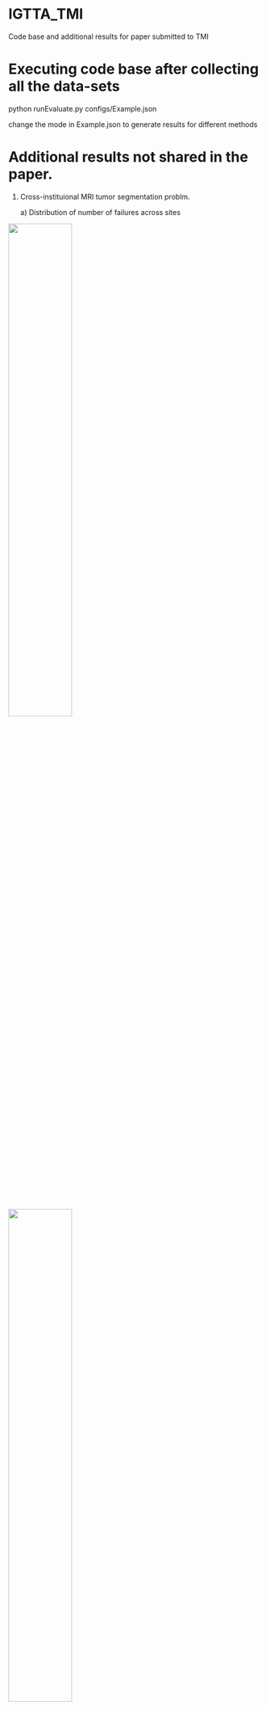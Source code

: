 # IGTTA_TMI
Code base and additional results for paper submitted to TMI

# Executing code base after collecting all the data-sets
python runEvaluate.py configs/Example.json 

change the mode in Example.json to generate results for different methods

# Additional results not shared in the paper. 
1) Cross-instituional MRI tumor segmentation problm.

   a) Distribution of number of failures across sites


 <img src="https://github.com/hariharanrav/IGTTA_TMI/assets/75911061/184977ad-cdee-44a8-87a7-223e83d1e574" width=50% height=50%>    
 <img src="https://github.com/hariharanrav/IGTTA_TMI/assets/75911061/663596e4-c75c-47db-9dd5-eb8dc173915f" width=50% height=50%>   


2) OCT Retinal layers segmentation on both Spectralis and Cirrus Datasets


<img width="1000" alt="image" src="https://github.com/hariharanrav/IGTTA_TMI/assets/75911061/8ead7313-6fa2-4675-8d59-dfbce185e059">




